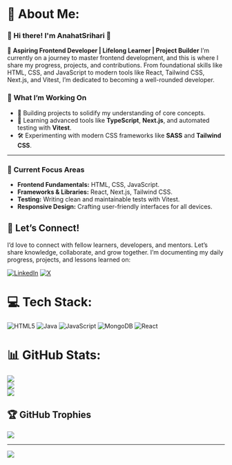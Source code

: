 # 💫 About Me:
### 🌟 Hi there! I'm AnahatSrihari 👋

🚀 **Aspiring Frontend Developer | Lifelong Learner | Project Builder**
I’m currently on a journey to master frontend development, and this is where I share my progress, projects, and contributions. From foundational skills like HTML, CSS, and JavaScript to modern tools like React, Tailwind CSS, Next.js, and Vitest, I’m dedicated to becoming a well-rounded developer.

### 🌱 **What I’m Working On**

- 🔨 Building projects to solidify my understanding of core concepts.
- 📖 Learning advanced tools like **TypeScript**, **Next.js**, and automated testing with **Vitest**.
- 🛠️ Experimenting with modern CSS frameworks like **SASS** and **Tailwind CSS**.

---

### 📌 **Current Focus Areas**

- **Frontend Fundamentals:** HTML, CSS, JavaScript.
- **Frameworks & Libraries:** React, Next.js, Tailwind CSS.
- **Testing:** Writing clean and maintainable tests with Vitest.
- **Responsive Design:** Crafting user-friendly interfaces for all devices.


## 🙌 Let’s Connect!
I’d love to connect with fellow learners, developers, and mentors. Let’s share knowledge, collaborate, and grow together. 
I’m documenting my daily progress, projects, and lessons learned on:

 [![LinkedIn](https://img.shields.io/badge/LinkedIn-%230077B5.svg?logo=linkedin&logoColor=white)](https://linkedin.com/in/https://www.linkedin.com/in/v-h-anahat-srihari/) [![X](https://img.shields.io/badge/X-black.svg?logo=X&logoColor=white)](https://x.com/https://x.com/AnahatSrihari) 

# 💻 Tech Stack:
![HTML5](https://img.shields.io/badge/html5-%23E34F26.svg?style=for-the-badge&logo=html5&logoColor=white) ![Java](https://img.shields.io/badge/java-%23ED8B00.svg?style=for-the-badge&logo=openjdk&logoColor=white) ![JavaScript](https://img.shields.io/badge/javascript-%23323330.svg?style=for-the-badge&logo=javascript&logoColor=%23F7DF1E) ![MongoDB](https://img.shields.io/badge/MongoDB-%234ea94b.svg?style=for-the-badge&logo=mongodb&logoColor=white) ![React](https://img.shields.io/badge/react-%2320232a.svg?style=for-the-badge&logo=react&logoColor=%2361DAFB)
# 📊 GitHub Stats:
![](https://github-readme-stats.vercel.app/api?username=AnahatSrihari&theme=date_night&hide_border=true&include_all_commits=true&count_private=false)<br/>
![](https://github-readme-streak-stats.herokuapp.com/?user=AnahatSrihari&theme=date_night&hide_border=true)<br/>
![](https://github-readme-stats.vercel.app/api/top-langs/?username=AnahatSrihari&theme=date_night&hide_border=true&include_all_commits=true&count_private=false&layout=compact)

## 🏆 GitHub Trophies
![](https://github-profile-trophy.vercel.app/?username=AnahatSrihari&theme=date_night&no-frame=true&no-bg=true&margin-w=4)

---
[![](https://visitcount.itsvg.in/api?id=AnahatSrihari&icon=0&color=7)](https://visitcount.itsvg.in)

<!-- Proudly created with GPRM ( https://gprm.itsvg.in ) -->
